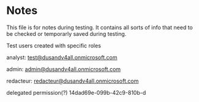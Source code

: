# Notes

This file is for notes during testing. It contains all sorts of info that need to be checked or temporarly saved during testing.

Test users created with specific roles

analyst: test@dusandv4all.onmicrosoft.com

admin: admin@dusandv4all.onmicrosoft.com

redacteur: redacteur@dusandv4all.onmicrosoft.com

delegated permission(?)
14dad69e-099b-42c9-810b-d
